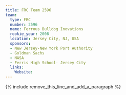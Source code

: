 ```yaml
---
title: FRC Team 2596
team:
  type: FRC
  number: 2596
  name: Ferrous Bulldog Inovations
  rookie_year: 2008
  location: Jersey City, NJ, USA
  sponsors:
  - New Jersey-New York Port Authority
  - Goldman Sachs
  - NASA
  - Ferris High School- Jersey City
  links:
    Website:
---
```


{% include remove_this_line_and_add_a_paragraph %}